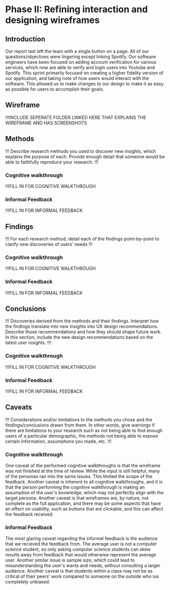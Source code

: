 # Phase II: Refining interaction and designing wireframes

## Introduction

Our report last left the team with a single button on a page. All of our questions/objectives were lingering except linking Spotify. Our software engineers have been focused on adding account verification for various services, which now are able to verify and login users into Youtube and Spotify. This sprint primarily focused on creating a higher fidelity version of our application, and taking note of how users would interact with the software. This allowed us to make changes to our design to make it as easy as possible for users to accomplish their goals.

## Wireframe
!!!INCLUDE SEPERATE FOLDER LINKED HERE THAT EXPLAINS THE WIREFRAME AND HAS SCREENSHOTS

## Methods

!!! Describe research methods you used to discover new insights, which explains the purpose of each. Provide enough detail that someone would be able to faithfully reproduce your research. !!!
### Cognitive walkthrough
!!!FILL IN FOR COGNITIVE WALKTHROUGH

### Informal Feedback
!!!FILL IN FOR INFORMAL FEEDBACK

## Findings

!!! For each research method, detail each of the findings point-by-point to clarify new discoveries of users' needs !!!
### Cognitive walkthrough
!!!FILL IN FOR COGNITIVE WALKTHROUGH

### Informal Feedback
!!!FILL IN FOR INFORMAL FEEDBACK

## Conclusions

!!! Discoveries derived from the methods and their findings. Interpret how the findings translate into new insights into UX design recommendations. Describe those recommendations and how they should shape future work. In this section, include the new design recommendations based on the latest user insights. !!!
### Cognitive walkthrough
!!!FILL IN FOR COGNITIVE WALKTHROUGH

### Informal Feedback
!!!FILL IN FOR INFORMAL FEEDBACK

## Caveats

!!! Considerations and/or limitations to the methods you chose and the findings/conclusions drawn from them. In other words, give warnings if there are limitations to your research such as not being able to find enough users of a particular demographic, the methods not being able to expose certain information, assumptions you made, etc. !!!
### Cognitive walkthrough
One caveat of the performed cognitive walkthroughs is that the wireframe was not finished at the time of review. While the input is still helpful, many of the personas ran into the same issues. This limited the scope of the feedback. Another caveat is inherent to all cognitive walkthroughs, and it is that the person performing the cognitive walkthrough is making an assumption of the user's knowledge, which may not perfectly align with the target persona. Another caveat is that wireframes are, by nature, not complete as the full application, and there may be some aspects that have an effect on usability, such as buttons that are clickable, and this can affect the feedback received.

### Informal Feedback
The most glaring caveat regarding the informal feedback is the audience that we recieved the feedback from.  The average user is not a computer science student, so only asking computer science students can skew results away from feedback that would otherwise represent the average user.  Another similar issue is sample size, which could lead to misunderstanding the user's wants and needs, without consulting a larger audience.  Another caveat is that students within a class may not be as critical of their peers' work compared to someone on the outside who ius completely unbiased. 

